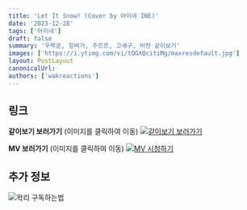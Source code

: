 ```yaml
---
title: 'Let It Snow! (Cover by 아이네 INE)'
date: '2023-12-28'
tags: ['아이네']
draft: false
summary: '우왁굳, 징버거, 주르르, 고세구, 비챤 같이보기'
images: ['https://i.ytimg.com/vi/tOGXQcitiMg/maxresdefault.jpg']
layout: PostLayout
canonicalUrl:
authors: ['wakreactions']
---
```


## 링크

**같이보기 보러가기** (이미지를 클릭하여 이동)
[![같이보기 보러가기](https://cdn.discordapp.com/attachments/1136601898116464710/1137050327938506852/logo.png)](https://cafe.naver.com/steamindiegame/14236893)

**MV 보러가기** (이미지를 클릭하여 이동)
[![MV 시청하기](https://i.ytimg.com/vi/tOGXQcitiMg/maxresdefault.jpg)](https://youtu.be/tOGXQcitiMg?si=YLoKdNT2H1lF9-1B)

## 추가 정보

![왁리 구독하는법](https://cdn.discordapp.com/attachments/1136601898116464710/1137049857136267374/--2cut.gif)